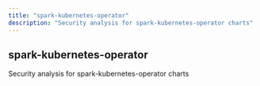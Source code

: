 ```yaml
---
title: "spark-kubernetes-operator"
description: "Security analysis for spark-kubernetes-operator charts"
---
```


## spark-kubernetes-operator

Security analysis for spark-kubernetes-operator charts
